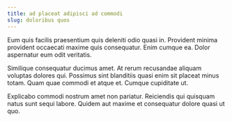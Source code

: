 ```yaml
---
title: ad placeat adipisci ad commodi
slug: doloribus quos
---
```


Eum quis facilis praesentium quis deleniti odio quasi in. Provident minima provident occaecati maxime quis consequatur. Enim cumque ea. Dolor aspernatur eum odit veritatis.

Similique consequatur ducimus amet. At rerum recusandae aliquam voluptas dolores qui. Possimus sint blanditiis quasi enim sit placeat minus totam. Quam quae commodi et atque et. Cumque cupiditate ut.

Explicabo commodi nostrum amet non pariatur. Reiciendis qui quisquam natus sunt sequi labore. Quidem aut maxime et consequatur dolore quasi ut quo.

